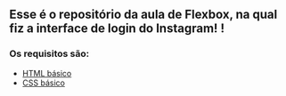 ## Esse é o repositório da aula de Flexbox, na qual fiz a interface de login do Instagram! !

### Os requisitos são:

* [HTML básico](https://www.w3schools.com/html/)
* [CSS básico](https://developer.mozilla.org/pt-BR/docs/Web/CSS)

